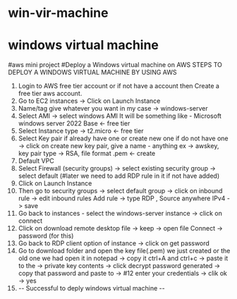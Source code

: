# win-vir-machine
# windows virtual machine
#aws mini project
#Deploy a Windows virtual machine on AWS
STEPS TO DEPLOY A WINDOWS VIRTUAL MACHINE BY USING AWS
1. Login to AWS free tier account or if not have a account then Create a free tier aws account.
2. Go to EC2 instances -> Click on Launch Instance
3. Name/tag give whatever you want in my case -> windows-server
4. Select AMI -> select windows AMI
   It will be something like - Microsoft windows server 2022 Base <- free tier
5. Select Instance type -> t2.micro <- free tier
6. Select Key pair if already have one
   or create new one if do not have one -> click on create new key pair,
   give a name - anything ex -> awskey, key pair type -> RSA, file format .pem <- create
7. Default VPC
8. Select Firewall (security groups) -> select existing security group -> select default (#later we need to add RDP rule in it if not have added)
9. Click on Launch Instance
10. Then go to security groups -> select default group -> click on inbound rule -> edit inbound rules
    Add rule -> type RDP , Source anywhere IPv4 -> save
11. Go back to instances - select the windows-server instance -> click on connect
12. Click on download remote desktop file -> keep -> open file
    Connect -> password (for this)
13. Go back to RDP client option of instance -> click on get password
14. Go to download folder and open the key file(.pem) we just created or the old one we had
    open it in notepad -> copy it ctrl+A and ctrl+c -> paste it to the ->
    private key contents -> click decrypt
    password generated -> copy that password and paste to -> #12 enter your credentials
    -> clik ok -> yes 
16. -- Successful to deply windows virtual machine --
